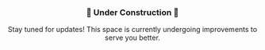 <h3 align="center">🚧 Under Construction 🚧</h3>
<p align="center">Stay tuned for updates! This space is currently undergoing improvements to serve you better.</p>
